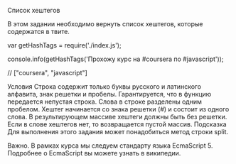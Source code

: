 Список хештегов

В этом задании необходимо вернуть список хештегов, которые содержатся в твите.

var getHashTags = require('./index.js');

console.info(getHashTags('Прохожу курс на #coursera по #javascript'));

// ["coursera", "javascript"]

Условия
Строка содержит только буквы русского и латинского алфавита, знак решетки и пробелы.
Гарантируется, что в функцию передается непустая строка.
Слова в строке разделены одним пробелом.
Хештег начинается со знака решетки (#) и состоит из одного слова.
В результирующем массиве хештеги должны быть без решетки.
Если в слове хештегов нет, то возвращается пустой массив.
Подсказка
Для выполнения этого задания может понадобиться метод строки split.

Важно. В рамках курса мы следуем стандарту языка EcmaScript 5. Подробнее о EcmaScript вы можете узнать в википедии.